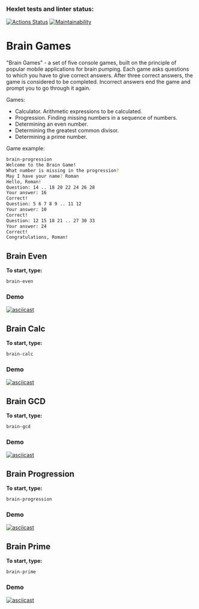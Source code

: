 ### Hexlet tests and linter status:

[![Actions Status](https://github.com/amalumian/js-starter-project-44/actions/workflows/hexlet-check.yml/badge.svg)](https://github.com/amalumian/js-starter-project-44/actions)
[![Maintainability](https://api.codeclimate.com/v1/badges/30928f631ef8e8221951/maintainability)](https://codeclimate.com/github/amalumian/js-starter-project-44/maintainability)

# Brain Games

"Brain Games" - a set of five console games, built on the principle of popular mobile applications for brain pumping. Each game asks questions to which you have to give correct answers. After three correct answers, the game is considered to be completed. Incorrect answers end the game and prompt you to go through it again.

Games:

- Calculator. Arithmetic expressions to be calculated.
- Progression. Finding missing numbers in a sequence of numbers.
- Determining an even number.
- Determining the greatest common divisor.
- Determining a prime number.

Game example:

```bash
brain-progression
Welcome to the Brain Game!
What number is missing in the progression?
May I have your name? Roman
Hello, Roman!
Question: 14 .. 18 20 22 24 26 28
Your answer: 16
Correct!
Question: 5 6 7 8 9 .. 11 12
Your answer: 10
Correct!
Question: 12 15 18 21 .. 27 30 33
Your answer: 24
Correct!
Congratulations, Roman!
```

## Brain Even

**To start, type:**

```bash
brain-even
```

### Demo

[![asciicast](https://asciinema.org/a/rBtk9DjSlIZ6KUkmAVJOGl8ms.svg)](https://asciinema.org/a/rBtk9DjSlIZ6KUkmAVJOGl8ms)

## Brain Calc

**To start, type:**

```bash
brain-calc
```

### Demo

[![asciicast](https://asciinema.org/a/0qLmjW2qMwdXis0aJ42BBCj4C.svg)](https://asciinema.org/a/0qLmjW2qMwdXis0aJ42BBCj4C)

## Brain GCD

**To start, type:**

```bash
brain-gcd
```

### Demo

[![asciicast](https://asciinema.org/a/ReZ4Pe53fnoydIZea2koDXUit.svg)](https://asciinema.org/a/ReZ4Pe53fnoydIZea2koDXUit)

## Brain Progression

**To start, type:**

```bash
brain-progression
```

### Demo

[![asciicast](https://asciinema.org/a/efTxtJ6TCPlXKkT8M6zyHtshl.svg)](https://asciinema.org/a/efTxtJ6TCPlXKkT8M6zyHtshl)

## Brain Prime

**To start, type:**

```bash
brain-prime
```

### Demo

[![asciicast](https://asciinema.org/a/yM4eHLTdqUKiKD6qHQct9nGGb.svg)](https://asciinema.org/a/yM4eHLTdqUKiKD6qHQct9nGGb)
